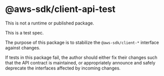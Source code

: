 # @aws-sdk/client-api-test

This is not a runtime or published package.

This is a test spec.

The purpose of this package is to stabilize the `@aws-sdk/client-*` interface against changes.

If tests in this package fail, the author should either fix their changes such that the API contract
is maintained, or appropriately announce and safely deprecate the interfaces affected by incoming changes.
